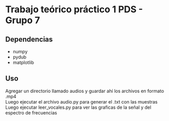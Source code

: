 # Trabajo teórico práctico 1 PDS - Grupo 7
## Dependencias
- numpy
- pydub
- matplotlib

## Uso
Agregar un directorio llamado audios y guardar ahí los archivos en formato .mp4  
Luego ejecutar el archivo audio.py para generar el .txt con las muestras  
Luego ejecutar leer_vocales.py para ver las graficas de la señal y del espectro de frecuencias
